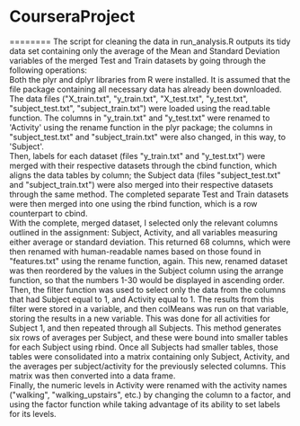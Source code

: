 # CourseraProject
========
The script for cleaning the data in run_analysis.R outputs its tidy data set containing only the average of the Mean and Standard Deviation variables of the merged Test and Train datasets by going through the following operations:  
Both the plyr and dplyr libraries from R were installed. It is assumed that the file package containing all necessary data has already been downloaded. The data files ("X_train.txt", "y_train.txt", "X_test.txt", "y_test.txt", "subject_test.txt", "subject_train.txt") were loaded using the read.table function. The columns in "y_train.txt" and "y_test.txt" were renamed to 'Activity' using the rename function in the plyr package; the columns in "subject_test.txt" and "subject_train.txt" were also changed, in this way, to 'Subject'.  
Then, labels for each dataset (files "y_train.txt" and "y_test.txt") were merged with their respective datasets through the cbind function, which aligns the data tables by column; the Subject data (files "subject_test.txt" and "subject_train.txt") were also merged into their respective datasets through the same method. The completed separate Test and Train datasets were then merged into one using the rbind function, which is a row counterpart to cbind.  
With the complete, merged dataset, I selected only the relevant columns outlined in the assignment: Subject, Activity, and all variables measuring either average or standard deviation. This returned 68 columns, which were then renamed with human-readable names based on those found in "features.txt" using the rename function, again. This new, renamed dataset was then reordered by the values in the Subject column using the arrange function, so that the numbers 1-30 would be displayed in ascending order. Then, the filter function was used to select only the data from the columns that had Subject equal to 1, and Activity equal to 1. The results from this filter were stored in a variable, and then colMeans was run on that variable, storing the results in a new variable. This was done for all activities for Subject 1, and then repeated through all Subjects. This method generates six rows of averages per Subject, and these were bound into smaller tables for each Subject using rbind. Once all Subjects had smaller tables, those tables were consolidated into a matrix containing only Subject, Activity, and the averages per subject/activity for the previously selected columns. This matrix was then converted into a data frame.  
Finally, the numeric levels in Activity were renamed with the activity names ("walking", "walking_upstairs", etc.) by changing the column to a factor, and using the factor function while taking advantage of its ability to set labels for its levels.
